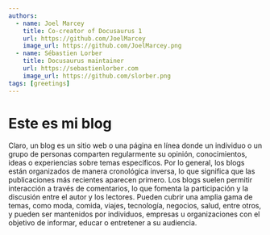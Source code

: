 ```yaml
---
authors:
  - name: Joel Marcey
    title: Co-creator of Docusaurus 1
    url: https://github.com/JoelMarcey
    image_url: https://github.com/JoelMarcey.png
  - name: Sébastien Lorber
    title: Docusaurus maintainer
    url: https://sebastienlorber.com
    image_url: https://github.com/slorber.png
tags: [greetings]
---
```


# Este es mi blog

Claro, un blog es un sitio web o una página en línea donde un individuo o un grupo de personas comparten regularmente su opinión, conocimientos, ideas o experiencias sobre temas específicos. Por lo general, los blogs están organizados de manera cronológica inversa, lo que significa que las publicaciones más recientes aparecen primero. Los blogs suelen permitir interacción a través de comentarios, lo que fomenta la participación y la discusión entre el autor y los lectores. Pueden cubrir una amplia gama de temas, como moda, comida, viajes, tecnología, negocios, salud, entre otros, y pueden ser mantenidos por individuos, empresas u organizaciones con el objetivo de informar, educar o entretener a su audiencia.
